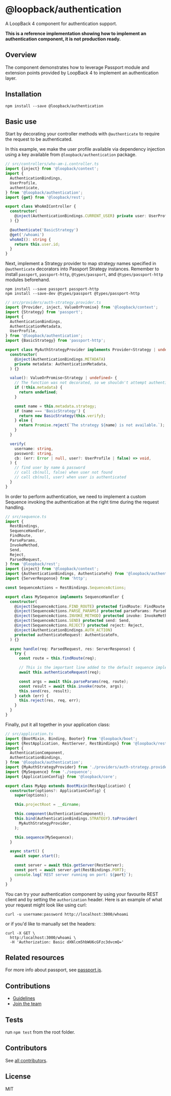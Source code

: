 # @loopback/authentication

A LoopBack 4 component for authentication support.

**This is a reference implementation showing how to implement an authentication
component, it is not production ready.**

## Overview

The component demonstrates how to leverage Passport module and extension points
provided by LoopBack 4 to implement an authentication layer.

## Installation

```shell
npm install --save @loopback/authentication
```

## Basic use

Start by decorating your controller methods with `@authenticate` to require the
request to be authenticated.

In this example, we make the user profile available via dependency injection
using a key available from `@loopback/authentication` package.

```ts
// src/controllers/who-am-i.controller.ts
import {inject} from '@loopback/context';
import {
  AuthenticationBindings,
  UserProfile,
  authenticate,
} from '@loopback/authentication';
import {get} from '@loopback/rest';

export class WhoAmIController {
  constructor(
    @inject(AuthenticationBindings.CURRENT_USER) private user: UserProfile,
  ) {}

  @authenticate('BasicStrategy')
  @get('/whoami')
  whoAmI(): string {
    return this.user.id;
  }
}
```

Next, implement a Strategy provider to map strategy names specified in
`@authenticate` decorators into Passport Strategy instances. Remember to install
`passport`, `passport-http`, `@types/passport`, and `@types/passport-http`
modules beforehand.

```shell
npm install --save passport passport-http
npm install --save-dev @types/passport @types/passport-http
```

```ts
// src/providers/auth-strategy.provider.ts
import {Provider, inject, ValueOrPromise} from '@loopback/context';
import {Strategy} from 'passport';
import {
  AuthenticationBindings,
  AuthenticationMetadata,
  UserProfile,
} from '@loopback/authentication';
import {BasicStrategy} from 'passport-http';

export class MyAuthStrategyProvider implements Provider<Strategy | undefined> {
  constructor(
    @inject(AuthenticationBindings.METADATA)
    private metadata: AuthenticationMetadata,
  ) {}

  value(): ValueOrPromise<Strategy | undefined> {
    // The function was not decorated, so we shouldn't attempt authentication
    if (!this.metadata) {
      return undefined;
    }

    const name = this.metadata.strategy;
    if (name === 'BasicStrategy') {
      return new BasicStrategy(this.verify);
    } else {
      return Promise.reject(`The strategy ${name} is not available.`);
    }
  }

  verify(
    username: string,
    password: string,
    cb: (err: Error | null, user?: UserProfile | false) => void,
  ) {
    // find user by name & password
    // call cb(null, false) when user not found
    // call cb(null, user) when user is authenticated
  }
}
```

In order to perform authentication, we need to implement a custom Sequence
invoking the authentication at the right time during the request handling.

```ts
// src/sequence.ts
import {
  RestBindings,
  SequenceHandler,
  FindRoute,
  ParseParams,
  InvokeMethod,
  Send,
  Reject,
  ParsedRequest,
} from '@loopback/rest';
import {inject} from '@loopback/context';
import {AuthenticationBindings, AuthenticateFn} from '@loopback/authentication';
import {ServerResponse} from 'http';

const SequenceActions = RestBindings.SequenceActions;

export class MySequence implements SequenceHandler {
  constructor(
    @inject(SequenceActions.FIND_ROUTE) protected findRoute: FindRoute,
    @inject(SequenceActions.PARSE_PARAMS) protected parseParams: ParseParams,
    @inject(SequenceActions.INVOKE_METHOD) protected invoke: InvokeMethod,
    @inject(SequenceActions.SEND) protected send: Send,
    @inject(SequenceActions.REJECT) protected reject: Reject,
    @inject(AuthenticationBindings.AUTH_ACTION)
    protected authenticateRequest: AuthenticateFn,
  ) {}

  async handle(req: ParsedRequest, res: ServerResponse) {
    try {
      const route = this.findRoute(req);

      // This is the important line added to the default sequence implementation
      await this.authenticateRequest(req);

      const args = await this.parseParams(req, route);
      const result = await this.invoke(route, args);
      this.send(res, result);
    } catch (err) {
      this.reject(res, req, err);
    }
  }
}
```

Finally, put it all together in your application class:

```ts
// src/application.ts
import {BootMixin, Binding, Booter} from '@loopback/boot';
import {RestApplication, RestServer, RestBindings} from '@loopback/rest';
import {
  AuthenticationComponent,
  AuthenticationBindings,
} from '@loopback/authentication';
import {MyAuthStrategyProvider} from './providers/auth-strategy.provider';
import {MySequence} from './sequence';
import {ApplicationConfig} from '@loopback/core';

export class MyApp extends BootMixin(RestApplication) {
  constructor(options?: ApplicationConfig) {
    super(options);

    this.projectRoot = __dirname;

    this.component(AuthenticationComponent);
    this.bind(AuthenticationBindings.STRATEGY).toProvider(
      MyAuthStrategyProvider,
    );

    this.sequence(MySequence);
  }

  async start() {
    await super.start();

    const server = await this.getServer(RestServer);
    const port = await server.get(RestBindings.PORT);
    console.log(`REST server running on port: ${port}`);
  }
}
```

You can try your authentication component by using your favourite REST client
and by setting the `authorization` header. Here is an example of what your
request might look like using curl:

```shell
curl -u username:password http://localhost:3000/whoami
```

or if you'd like to manually set the headers:

```shell
curl -X GET \
  http:/localhost:3000/whoami \
  -H 'Authorization: Basic dXNlcm5hbWU6cGFzc3dvcmQ='
```

## Related resources

For more info about passport, see [passport.js](http://passportjs.org/).

## Contributions

- [Guidelines](https://github.com/strongloop/loopback-next/blob/master/docs/CONTRIBUTING.md)
- [Join the team](https://github.com/strongloop/loopback-next/issues/110)

## Tests

run `npm test` from the root folder.

## Contributors

See
[all contributors](https://github.com/strongloop/loopback-next/graphs/contributors).

## License

MIT
